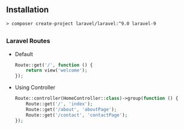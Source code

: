 ## Installation

    > composer create-project laravel/laravel:^9.0 laravel-9

##
 
### Laravel Routes

- Default

    ```php
    Route::get('/', function () {
        return view('welcome');
    });
    ```

- Using Controller

    ```php
    Route::controller(HomeController::class)->group(function () {
        Route::get('/', 'index');
        Route::get('/about', 'aboutPage');
        Route::get('/contact', 'contactPage');
    });
    ```







